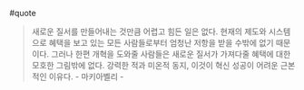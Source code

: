 #quote
> 새로운 질서를 만들어내는 것만큼 어렵고 힘든 일은 없다. 현재의 제도와 시스템으로 혜택을 보고 있는 모든 사람들로부터 엄청난 저항을 받을 수밖에 없기 때문이다. 그러나 한편 개혁을 도와줄 사람들은 새로운 질서가 가져다줄 혜택에 대한 모호한 그림밖에 없다. 강력한 적과 미온적 동지, 이것이 혁신 성공이 어려운 근본적인 이유다. - 마키아벨리 - 